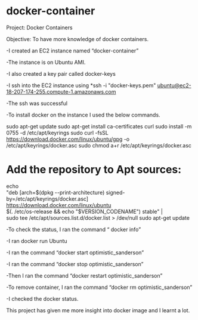 
# docker-container
Project: Docker Containers


Objective: To have more knowledge of docker containers.



-I created an EC2 instance named “docker-container”



-The instance is on Ubuntu AMI.


-I also created a key pair called docker-keys


-I ssh into the EC2 instance using
         *ssh -i "docker-keys.pem" ubuntu@ec2-18-207-174-255.compute-1.amazonaws.com


-The ssh was successful



-To install docker on the instance I used the below commands.



sudo apt-get update
sudo apt-get install ca-certificates curl
sudo install -m 0755 -d /etc/apt/keyrings
sudo curl -fsSL https://download.docker.com/linux/ubuntu/gpg -o /etc/apt/keyrings/docker.asc
sudo chmod a+r /etc/apt/keyrings/docker.asc

# Add the repository to Apt sources:
echo \
  "deb [arch=$(dpkg --print-architecture) signed-by=/etc/apt/keyrings/docker.asc] https://download.docker.com/linux/ubuntu \
  $(. /etc/os-release && echo "$VERSION_CODENAME") stable" | \
  sudo tee /etc/apt/sources.list.d/docker.list > /dev/null
sudo apt-get update



-To check the status, I ran the command “ docker info”



-I ran docker run Ubuntu



-I ran the command “docker start  optimistic_sanderson”



-I ran the command “docker stop  optimistic_sanderson”



-Then I ran the command “docker restart  optimistic_sanderson”



-To remove container, I ran the command “docker rm optimistic_sanderson”



-I checked the docker status.


This project has given me more insight into docker image and I learnt a lot.


